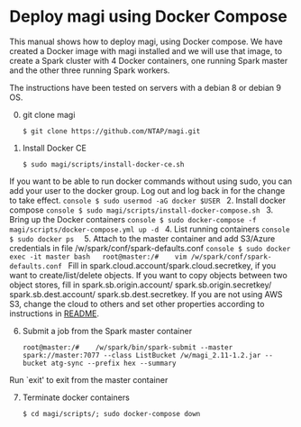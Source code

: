 # Deploy magi using Docker Compose

This manual shows how to deploy magi, using Docker compose. We have created a Docker image with magi installed and we will use that image, to create a Spark cluster with 4 Docker containers, one running Spark master and the other three running Spark workers. 

The instructions have been tested on servers with a debian 8 or debian 9 OS. 

0. git clone magi
	```console
	$ git clone https://github.com/NTAP/magi.git
	```
1. Install Docker CE 
	```console
	$ sudo magi/scripts/install-docker-ce.sh
	```
If you want to be able to run docker commands without using sudo, you can add your user to the docker group. Log out and log back in for the change to take effect. 
	```console
	$ sudo usermod -aG docker $USER
	```
2. Install docker compose
	```console
	$ sudo magi/scripts/install-docker-compose.sh
	```
3. Bring up the Docker containers
	```console
	$ sudo docker-compose -f magi/scripts/docker-compose.yml up -d
	```
4. List running containers
	```console
	$ sudo docker ps 
	```
5. Attach to the master container and add S3/Azure credentials in file /w/spark/conf/spark-defaults.conf
	```console
	$ sudo docker exec -it master bash  
	root@master:/#    vim /w/spark/conf/spark-defaults.conf
	```
Fill in spark.cloud.account/spark.cloud.secretkey, if you want to create/list/delete objects. If you want to copy objects between two object stores, fill in spark.sb.origin.account/ spark.sb.origin.secretkey/ spark.sb.dest.account/ spark.sb.dest.secretkey. If you are not using AWS S3, change the cloud to others and set other properties according to instructions in [README](../README.md).

6. Submit a job from the Spark master container
	```console
	root@master:/#    /w/spark/bin/spark-submit --master spark://master:7077 --class ListBucket /w/magi_2.11-1.2.jar --bucket atg-sync --prefix hex --summary
	```
Run `exit' to exit from the master container

7. Terminate docker containers
	```console
	$ cd magi/scripts/; sudo docker-compose down
	```
